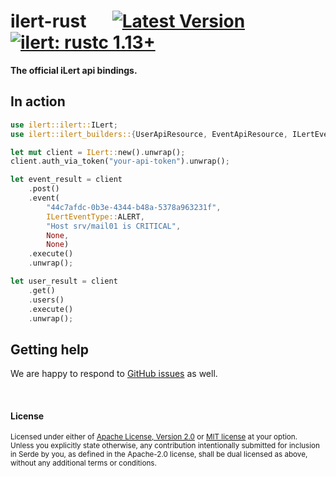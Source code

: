 # ilert-rust &emsp;  [![Latest Version]][crates.io] [![ilert: rustc 1.13+]][Rust 1.13]

[Latest Version]: https://img.shields.io/crates/v/ilert.svg
[crates.io]: https://crates.io/crates/ilert
[ilert: rustc 1.13+]: https://img.shields.io/badge/ilert-rustc_1.13+-lightgray.svg
[Rust 1.13]: https://blog.rust-lang.org/2016/11/10/Rust-1.13.html
[Rust 1.31]: https://blog.rust-lang.org/2018/12/06/Rust-1.31-and-rust-2018.html

**The official iLert api bindings.**

## In action

```rust
use ilert::ilert::ILert;
use ilert::ilert_builders::{UserApiResource, EventApiResource, ILertEventType};

let mut client = ILert::new().unwrap();
client.auth_via_token("your-api-token").unwrap();

let event_result = client
    .post()
    .event(
        "44c7afdc-0b3e-4344-b48a-5378a963231f",
        ILertEventType::ALERT,
        "Host srv/mail01 is CRITICAL",
        None,
        None)
    .execute()
    .unwrap();

let user_result = client
    .get()
    .users()
    .execute()
    .unwrap();
```

## Getting help

We are happy to respond to [GitHub issues][issues] as well.

[issues]: https://github.com/iLert/ilert-rust/issues/new

<br>

#### License

<sup>
Licensed under either of <a href="LICENSE-APACHE">Apache License, Version
2.0</a> or <a href="LICENSE-MIT">MIT license</a> at your option.
</sup>

<br>

<sub>
Unless you explicitly state otherwise, any contribution intentionally submitted
for inclusion in Serde by you, as defined in the Apache-2.0 license, shall be
dual licensed as above, without any additional terms or conditions.
</sub>

